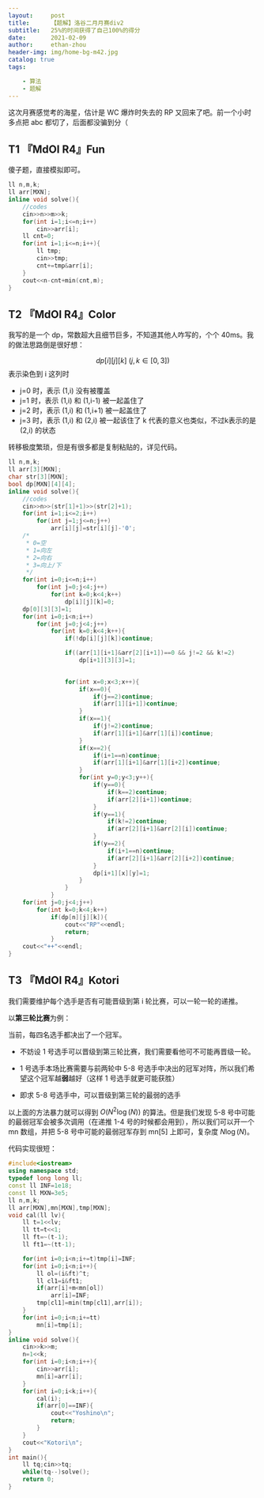 ```yaml
---
layout:     post
title:      【题解】洛谷二月月赛div2
subtitle:   25%的时间获得了自己100%的得分
date:       2021-02-09
author:     ethan-zhou
header-img: img/home-bg-m42.jpg
catalog: true
tags:

    - 算法
    - 题解
---
```

这次月赛感觉考的海星，估计是 WC 爆炸时失去的 RP 又回来了吧。前一个小时多点把 abc 都切了，后面都没骗到分（

## T1 『MdOI R4』Fun
傻子题，直接模拟即可。
```cpp
ll n,m,k;
ll arr[MXN];
inline void solve(){
	//codes
	cin>>n>>m>>k;
	for(int i=1;i<=n;i++)
		cin>>arr[i];
	ll cnt=0;
	for(int i=1;i<=n;i++){
		ll tmp;
		cin>>tmp;
		cnt+=tmp&arr[i];
	}
	cout<<n-cnt+min(cnt,m);
}
```

## T2 『MdOI R4』Color

我写的是一个 dp，常数超大且细节巨多，不知道其他人咋写的，个个 40ms。我的做法思路倒是很好想：

$$dp[i][j][k]\ (j,k\in[0,3])$$
表示染色到 i 这列时
- j=0 时，表示 (1,i) 没有被覆盖
- j=1 时，表示 (1,i) 和 (1,i-1) 被一起盖住了
- j=2 时，表示 (1,i) 和 (1,i+1) 被一起盖住了
- j=3 时，表示 (1,i) 和 (2,i) 被一起该住了
k 代表的意义也类似，不过k表示的是 (2,i) 的状态

转移极度繁琐，但是有很多都是复制粘贴的，详见代码。

```cpp
ll n,m,k;
ll arr[3][MXN];
char str[3][MXN];
bool dp[MXN][4][4];
inline void solve(){
    //codes
	cin>>n>>(str[1]+1)>>(str[2]+1);
	for(int i=1;i<=2;i++)
		for(int j=1;j<=n;j++)
			arr[i][j]=str[i][j]-'0';
	/*
	 * 0=空
	 * 1=向左
	 * 2=向右
	 * 3=向上/下
	 */
	for(int i=0;i<=n;i++)
		for(int j=0;j<4;j++)
			for(int k=0;k<4;k++)
				dp[i][j][k]=0;
	dp[0][3][3]=1;
	for(int i=0;i<n;i++)
		for(int j=0;j<4;j++)
			for(int k=0;k<4;k++){
				if(!dp[i][j][k])continue;

				if((arr[1][i+1]&arr[2][i+1])==0 && j!=2 && k!=2)
					dp[i+1][3][3]=1;

				
				for(int x=0;x<3;x++){
					if(x==0){
						if(j==2)continue;
						if(arr[1][i+1])continue;
					}
					if(x==1){
						if(j!=2)continue;
						if(arr[1][i+1]&arr[1][i])continue;
					}
					if(x==2){
						if(i+1==n)continue;
						if(arr[1][i+1]&arr[1][i+2])continue;
					}
					for(int y=0;y<3;y++){
						if(y==0){
							if(k==2)continue;
							if(arr[2][i+1])continue;
						}
						if(y==1){
							if(k!=2)continue;
							if(arr[2][i+1]&arr[2][i])continue;
						}
						if(y==2){
							if(i+1==n)continue;
							if(arr[2][i+1]&arr[2][i+2])continue;
						}
						dp[i+1][x][y]=1;
					}
				}
			}
	for(int j=0;j<4;j++)
		for(int k=0;k<4;k++)
			if(dp[n][j][k]){
				cout<<"RP"<<endl;
				return;
			}
	cout<<"++"<<endl;
}
```

## T3 『MdOI R4』Kotori

我们需要维护每个选手是否有可能晋级到第 i 轮比赛，可以一轮一轮的递推。

以**第三轮比赛**为例：

当前，每四名选手都决出了一个冠军。

- 不妨设 1 号选手可以晋级到第三轮比赛，我们需要看他可不可能再晋级一轮。

- 1 号选手本场比赛需要与前两轮中 5-8 号选手中决出的冠军对阵，所以我们希望这个冠军越**弱**越好（这样 1 号选手就更可能获胜）
- 即求 5-8 号选手中，可以晋级到第三轮的最弱的选手

以上面的方法暴力就可以得到 $O(N^2\log(N))$ 的算法。但是我们发现 5-8 号中可能的最弱冠军会被多次调用（在递推 1-4 号的时候都会用到），所以我们可以开一个 mn 数组，并把 5-8 号中可能的最弱冠军存到 mn[5] 上即可，复杂度 $N\log(N)$。

代码实现很短：
```cpp
#include<iostream>
using namespace std;
typedef long long ll;
const ll INF=1e18;
const ll MXN=3e5;
ll n,m,k;
ll arr[MXN],mn[MXN],tmp[MXN];
void cal(ll lv){
	ll t=1<<lv;
	ll tt=t<<1;
	ll ft=~(t-1);
	ll ft1=~(tt-1);

	for(int i=0;i<n;i+=t)tmp[i]=INF;
	for(int i=0;i<n;i++){
		ll ol=(i&ft)^t;
		ll cl1=i&ft1;
		if(arr[i]+m<mn[ol])
			arr[i]=INF;
		tmp[cl1]=min(tmp[cl1],arr[i]);
	}
	for(int i=0;i<n;i+=tt)
		mn[i]=tmp[i];
}
inline void solve(){
	cin>>k>>m;
	n=1<<k;
	for(int i=0;i<n;i++){
		cin>>arr[i];
		mn[i]=arr[i];
	}
	for(int i=0;i<k;i++){
		cal(i);
        if(arr[0]==INF){
            cout<<"Yoshino\n";
            return;
        }
    }
	cout<<"Kotori\n";
}
int main(){
	ll tq;cin>>tq;
	while(tq--)solve();
	return 0;
}
```

